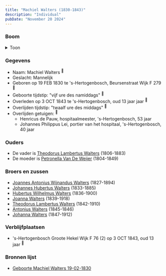 ```yaml
---
title: "Machiel Walters (1830-1843)"
description: "Individual"
pubDate: "November 20 2024"
---
```


### Boom
<details><summary>Toon</summary>

![test](https://www.plantuml.com/plantuml/svg/ZP9FJm8n4CNl_HGJENWYMTXLMKBGeBlHH8L4eaVItOvifTkIJeaXXk_k8EkVg45lpVIzlj_Cz8o2z65L6q4BRPVIoneAMIxctgsiEdV6UGXUMk8hj45KMY6KsfS6TsUibs4DDTO5UjgLAA175zPB55zUBOqaWXS102Fd5VfffSk5HQB1e9RQ3eSGYuqGXp1vYoAnSnnCAtJA-HN1jToc13uzICCXT02Iu2gAebuFe9N5-L4-ueYNHur6RM3GBsIndXKk18Fz8NHEu2wRGASN7SFf5nKjLiRCf5MpqZkYmZ7LLfx2-7pAybuCXzI-v6WtHriuAYicRV0c63mRZ95mBorS83oWVaB_oPOoMpxAuYpUmzPDch0e-HVR4ToExrcUf7lO1lrdL4hR-TRHQHpTupUqdD6wARICdbTXpVpkcV4seXbdkzqeHDF3Pw5nSe6lEb4YtkDkP5anz_Vji0G-TloFBQMGPoC6ZQEVhVqvcBWPO_BhpiGPMiM__HK0)
</details>

### Gegevens
- Naam: Machiel Walters <sup><a href="../s00138/" style="text-decoration:none" title="Geboorte Machiel Walters 19-02-1830">:link:</a></sup>
- Geslacht: Mannelijk
- Geboren op 19 FEB 1830 te 's-Hertogenbosch, Beursenstraat Wijk F 279 <sup><a href="../s00138/" style="text-decoration:none" title="Geboorte Machiel Walters 19-02-1830">:link:</a></sup>
- Geboorte tijdstip: "vijf ure des namiddags" <sup><a href="../s00138/" style="text-decoration:none" title="Geboorte Machiel Walters 19-02-1830">:link:</a></sup>
- Overleden op 3 OCT 1843 te 's-Hertogenbosch, oud 13 jaar jaar <sup><a href="../s00142/" style="text-decoration:none" title="Overlijden Machiel Walters 03-10-1843">:link:</a></sup>
- Overlijden tijdstip: "twaalf ure des middags" <sup><a href="../s00142/" style="text-decoration:none" title="Overlijden Machiel Walters 03-10-1843">:link:</a></sup>
- Overlijden getuigen: <sup><a href="../s00142/" style="text-decoration:none" title="Overlijden Machiel Walters 03-10-1843">:link:</a></sup>
  - Henricus de Pauw, hospitaalmeester, \'s-Hertogenbosch, 53 jaar
  - Johannes Philippus Lei, portier van het hospitaal, \'s-Hertogenbosch, 40 jaar

### Ouders
- De vader is [Theodorus Lambertus Walters](../i00088/) (1806-1883)
- De moeder is [Petronella Van De Weijer](../i00089/) (1804-1849)

### Broers en zussen
- [Joannes Antonius Wijnandus Walters](../i00103/) (1827-1894)
- [Johannes Hubertus Walters](../i00079/) (1833-1885)
- [Hubertus Wilhelmus Walters](../i00105/) (1836-1900)
- [Joanna Walters](../i00106/) (1839-1918)
- [Theodorus Lambertus Walters](../i00107/) (1842-1910)
- [Antonius Walters](../i00108/) (1845-1846)
- [Johanna Walters](../i00109/) (1847-1912)

### Verblijfplaatsen
- 's-Hertogenbosch Groote Hekel Wijk F 76 (2) op 3 OCT 1843, oud 13 jaar  <sup><a href="../s00142/" style="text-decoration:none" title="Overlijden Machiel Walters 03-10-1843">:link:</a></sup>

### Bronnen lijst
- [Geboorte Machiel Walters 19-02-1830](../s00138/)